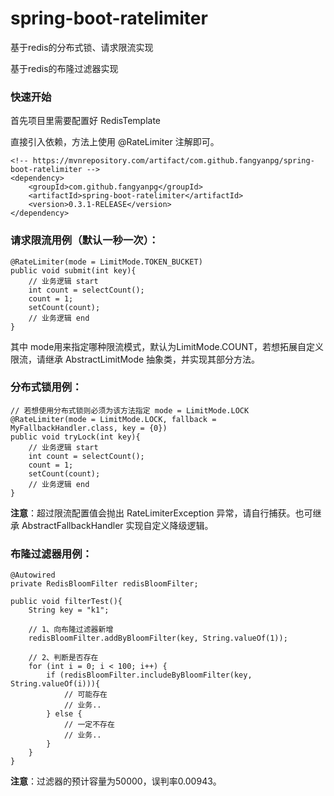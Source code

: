 # spring-boot-ratelimiter
基于redis的分布式锁、请求限流实现

基于redis的布隆过滤器实现


### 快速开始

首先项目里需要配置好 RedisTemplate

直接引入依赖，方法上使用 @RateLimiter 注解即可。
    
    <!-- https://mvnrepository.com/artifact/com.github.fangyanpg/spring-boot-ratelimiter -->
    <dependency>
        <groupId>com.github.fangyanpg</groupId>
        <artifactId>spring-boot-ratelimiter</artifactId>
        <version>0.3.1-RELEASE</version>
    </dependency>
    
### 请求限流用例（默认一秒一次）：

    @RateLimiter(mode = LimitMode.TOKEN_BUCKET)
    public void submit(int key){
        // 业务逻辑 start
        int count = selectCount();
        count = 1;
        setCount(count);
        // 业务逻辑 end
    }
其中 mode用来指定哪种限流模式，默认为LimitMode.COUNT，若想拓展自定义限流，请继承 AbstractLimitMode 抽象类，并实现其部分方法。
    
### 分布式锁用例：
    // 若想使用分布式锁则必须为该方法指定 mode = LimitMode.LOCK
    @RateLimiter(mode = LimitMode.LOCK, fallback = MyFallbackHandler.class, key = {0})
    public void tryLock(int key){
        // 业务逻辑 start
        int count = selectCount();
        count = 1;
        setCount(count);
        // 业务逻辑 end
    }

**注意**：超过限流配置值会抛出 RateLimiterException 异常，请自行捕获。也可继承 AbstractFallbackHandler 实现自定义降级逻辑。

### 布隆过滤器用例：
    @Autowired
    private RedisBloomFilter redisBloomFilter;
    
    public void filterTest(){
        String key = "k1";
        
        // 1、向布隆过滤器新增
        redisBloomFilter.addByBloomFilter(key, String.valueOf(1));
        
        // 2、判断是否存在
        for (int i = 0; i < 100; i++) {
            if (redisBloomFilter.includeByBloomFilter(key, String.valueOf(i))){
                // 可能存在
                // 业务..
            } else {
                // 一定不存在
                // 业务..
            }
        }
    }
    
**注意**：过滤器的预计容量为50000，误判率0.00943。
